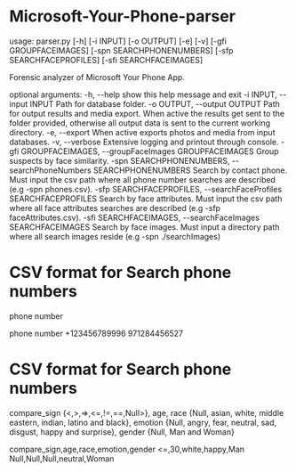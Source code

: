 # Microsoft-Your-Phone-parser
usage: parser.py [-h] [-i INPUT] [-o OUTPUT] [-e] [-v] [-gfi GROUPFACEIMAGES] [-spn SEARCHPHONENUMBERS] [-sfp SEARCHFACEPROFILES] [-sfi SEARCHFACEIMAGES]

Forensic analyzer of Microsoft Your Phone App.

optional arguments:
  -h, --help            show this help message and exit
  -i INPUT, --input INPUT
                        Path for database folder.
  -o OUTPUT, --output OUTPUT
                        Path for output results and media export. When active the results get sent to the folder provided, otherwise all output data is sent to the current working directory.
  -e, --export          When active exports photos and media from input databases.
  -v, --verbose         Extensive logging and printout through console.
  -gfi GROUPFACEIMAGES, --groupFaceImages GROUPFACEIMAGES
                        Group suspects by face similarity.
  -spn SEARCHPHONENUMBERS, --searchPhoneNumbers SEARCHPHONENUMBERS
                        Search by contact phone. Must input the csv path where all phone number searches are described (e.g -spn phones.csv).
  -sfp SEARCHFACEPROFILES, --searchFaceProfiles SEARCHFACEPROFILES
                        Search by face attributes. Must input the csv path where all face attributes searches are described (e.g -sfp faceAttributes.csv).
  -sfi SEARCHFACEIMAGES, --searchFaceImages SEARCHFACEIMAGES
                        Search by face images. Must input a directory path where all search images reside (e.g -spn ./searchImages)

# CSV format for Search phone numbers
  phone number

<Example>
  phone number 
  +123456789996
  971284456527
  
# CSV format for Search phone numbers
  compare_sign {<,>,=>,<=,!=,==,Null>},
  age,
  race {Null, asian, white, middle eastern, indian, latino and black},
  emotion {Null, angry, fear, neutral, sad, disgust, happy and surprise},
  gender {Null, Man and Woman}

<Example>
  compare_sign,age,race,emotion,gender
  <=,30,white,happy,Man
  Null,Null,Null,neutral,Woman


